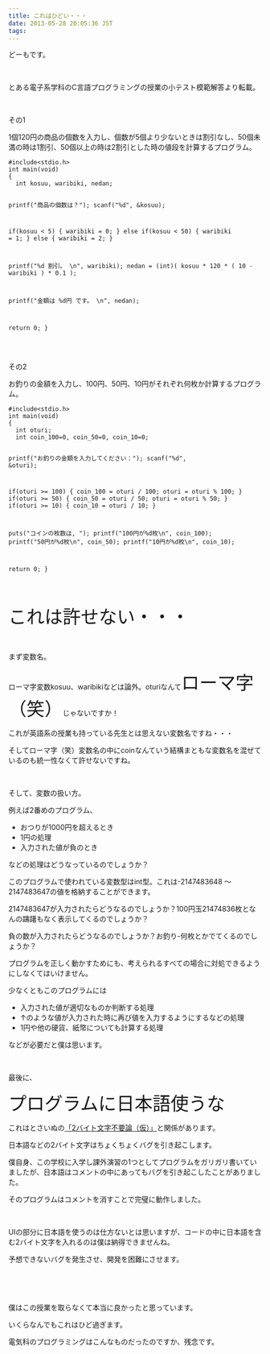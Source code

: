 ```yaml
---
title: これはひどい・・・
date: 2013-05-28 20:05:36 JST
tags:
---
```

<p>どーもです。</p>
<p>&nbsp;</p>
<p>とある電子系学科のC言語プログラミングの授業の小テスト模範解答より転載。</p>
<p>&nbsp;</p>
<p>その1</p>
<p>1個120円の商品の個数を入力し、個数が5個より少ないときは割引なし、50個未満の時は1割引、50個以上の時は2割引とした時の値段を計算するプログラム。</p>
<pre class="prettyprint linenums">
<code>#include&lt;stdio.h&gt;
int main(void)
{
  int kosuu, waribiki, nedan;

  printf("商品の個数は？"); scanf("%d", &kosuu);

  if(kosuu < 5) {
    waribiki = 0;
  }
  else if(kosuu < 50) {
    waribiki = 1;
  }
  else {
    waribiki = 2;
  }

  printf("%d 割引。 \n", waribiki);
  nedan = (int)( kosuu * 120 * ( 10 - waribiki ) * 0.1 );

  printf("金額は %d円 です。 \n", nedan);

  return 0;
}
</code></pre>
<p>&nbsp;</p>
<p>その2</p>
<p>お釣りの金額を入力し、100円、50円、10円がそれぞれ何枚か計算するプログラム。</p>
<pre class="prettyprint linenums">
<code>#include&lt;stdio.h&gt;
int main(void)
{
  int oturi;
  int coin_100=0, coin_50=0, coin_10=0;

  printf("お釣りの金額を入力してください：");
  scanf("%d", &oturi);

  if(oturi >= 100) {
    coin_100 = oturi / 100;
    oturi = oturi % 100;
  }
  if(oturi >= 50) {
    coin_50 = oturi / 50;
    oturi = oturi % 50;
  }
  if(oturi >= 10) {
    coin_10 = oturi / 10;
  }

  puts("コインの枚数は, ");
  printf("100円が%d枚\n", coin_100);
  printf("50円が%d枚\n", coin_50);
  printf("10円が%d枚\n", coin_10);

  return 0;
}
</code></pre>
<p>&nbsp;</p>
<p><span style="font-size:36px;">これは許せない・・・</span></p>
<p>&nbsp;</p>
<p>まず変数名。</p>
<p>ローマ字変数kosuu、waribikiなどは論外。oturiなんて<span style="font-size:36px;">ローマ字（笑）</span>じゃないですか！</p>
<p>これが英語系の授業も持っている先生とは思えない変数名ですね・・・</p>
<p>そしてローマ字（笑）変数名の中にcoinなんていう結構まともな変数名を混ぜているのも統一性なくて許せないですね。</p>
<p>&nbsp;</p>
<p>そして、変数の扱い方。</p>
<p>例えば2番めのプログラム、</p>
<ul>
<li>おつりが1000円を超えるとき</li>
<li>1円の処理</li>
<li>入力された値が負のとき</li>
</ul>
<p>などの処理はどうなっているのでしょうか？</p>
<p>このプログラムで使われている変数型はint型。これは-2147483648 ～ 2147483647の値を格納することができます。</p>
<p>2147483647が入力されたらどうなるのでしょうか？100円玉21474836枚となんの躊躇もなく表示してくるのでしょうか？</p>
<p>負の数が入力されたらどうなるのでしょうか？お釣り-何枚とかでてくるのでしょうか？</p>
<p>プログラムを正しく動かすためにも、考えられるすべての場合に対処できるようにしなくてはいけません。</p>
<p>少なくともこのプログラムには</p>
<ul>
<li>入力された値が適切なものか判断する処理</li>
<li>↑のような値が入力された時に再び値を入力するようにするなどの処理</li>
<li>1円や他の硬貨、紙幣についても計算する処理</li>
</ul>
<p>などが必要だと僕は思います。</p>
<p>&nbsp;</p>
<p>最後に、</p>
<p><span style="font-size:36px;">プログラムに日本語使うな</span></p>
<p>これはとさいぬの<a href="http://tosainu.wktk.so/view/245">「2バイト文字不要論（仮）」</a>と関係があります。</p>
<p>日本語などの2バイト文字はちょくちょくバグを引き起こします。</p>
<p>僕自身、この学校に入学し課外演習の1つとしてプログラムをガリガリ書いていましたが、日本語はコメントの中にあってもバグを引き起こしたことがありました。</p>
<p>そのプログラムはコメントを消すことで完璧に動作しました。</p>
<p>&nbsp;</p>
<p>UIの部分に日本語を使うのは仕方ないとは思いますが、コードの中に日本語を含む2バイト文字を入れるのは僕は納得できませんね。</p>
<p>予想できないバグを発生させ、開発を困難にさせます。</p>
<p>&nbsp;</p>
<p>&nbsp;</p>
<p>僕はこの授業を取らなくて本当に良かったと思っています。</p>
<p>いくらなんでもこれはひど過ぎます。</p>
<p>電気科のプログラミングはこんなものだったのですか、残念です。</p>
